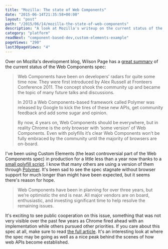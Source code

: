 ```yaml
---
title: "Mozilla: The state of Web Components"
date: "2015-06-14T21:35:58+00:00"
layout: "post"
path: "/2015/06/14/mozilla-the-state-of-web-components"
description: "A look at Mozilla's writeup on the current status of the web components spec"
category: "platform"
readNext: "component-based-dev,custom-elements-example"
pageViews: "290"
last30pageViews: "4"
---
```


Over on Mozilla's development blog, Wilson Page has a [great summary][statewc] of the current status of the Web Components spec:

> Web Components have been on developers’ radars for quite some time now. They were first introduced by Alex Russell at Fronteers Conference 2011. The concept shook the community up and became the topic of many future talks and discussions.
>
> In 2013 a Web Components-based framework called Polymer was released by Google to kick the tires of these new APIs, get community feedback and add some sugar and opinion.
>
> By now, 4 years on, Web Components should be everywhere, but in reality Chrome is the only browser with ‘some version’ of Web Components. Even with polyfills it’s clear Web Components won’t be fully embraced by the community until the majority of browsers are on-board.

I've been using Custom Elements (the least controversial part of the Web Components spec) in production for a little less than a year now thanks to a [small polyfill script][polyfill].  I know that many others are using a version of them through [Polymer][polymer].  It's been sad to see the spec stagnate without browser support for much longer than might have been expected, but it seems there's reason for hope.

> Web Components have been in planning for over three years, but we’re optimistic the end is near. All major vendors are on board, enthusiastic, and investing significant time to help resolve the remaining issues.

It's exciting to see public cooperation on this issue, something that was not very visible over the past few years as Chrome fired ahead with an implementation while others pursued other priorities.  If you care about this spec at all, make sure to read [the full article][statewc].  It's an interesting look at where the spec may be going as well as a nice peak behind the scenes of how web APIs become established.









[statewc]: https://hacks.mozilla.org/2015/06/the-state-of-web-components/
[polyfill]: https://github.com/WebReflection/document-register-element
[polymer]: https://www.polymer-project.org/1.0/
[safari]: http://benmccormick.org/2015/06/10/is-safari-being-left-behind/
